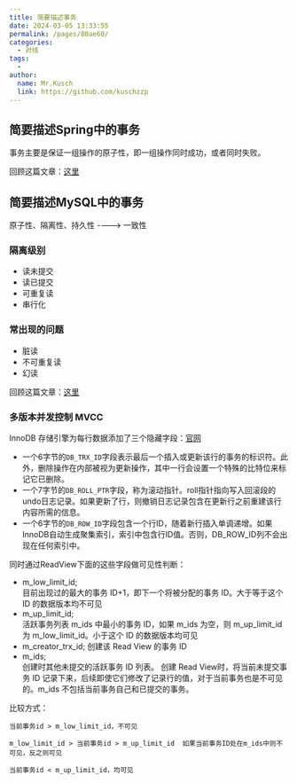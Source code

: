 ```yaml
---
title: 简要描述事务
date: 2024-03-05 13:33:55
permalink: /pages/80ae60/
categories:
  - 对线
tags:
  -
author:
  name: Mr.Kusch
  link: https://github.com/kuschzzp
---
```


## 简要描述Spring中的事务

事务主要是保证一组操作的原子性，即一组操作同时成功，或者同时失败。

回顾这篇文章：[这里](https://blog.csdn.net/qq_38397501/article/details/126141629)

## 简要描述MySQL中的事务

原子性、隔离性、持久性 ----> 一致性

### 隔离级别

- 读未提交
- 读已提交
- 可重复读
- 串行化

### 常出现的问题

- 脏读
- 不可重复读
- 幻读

回顾这篇文章：[这里](https://blog.csdn.net/qq_38397501/article/details/124286324)

### 多版本并发控制 MVCC

InnoDB 存储引擎为每行数据添加了三个隐藏字段：[官网](https://dev.mysql.com/doc/refman/5.7/en/innodb-multi-versioning.html)

- 一个6字节的`DB_TRX_ID`字段表示最后一个插入或更新该行的事务的标识符。此外，删除操作在内部被视为更新操作，其中一行会设置一个特殊的比特位来标记它已删除。
- 一个7字节的`DB_ROLL_PTR`字段，称为滚动指针。roll指针指向写入回滚段的undo日志记录。如果更新了行，则撤销日志记录包含在更新行之前重建该行内容所需的信息。
- 一个6字节的`DB_ROW_ID`字段包含一个行ID，随着新行插入单调递增。如果InnoDB自动生成聚集索引，索引中包含行ID值。否则，DB_ROW_ID列不会出现在任何索引中。

同时通过ReadView下面的这些字段做可见性判断：

- m_low_limit_id;      
  目前出现过的最大的事务 ID+1，即下一个将被分配的事务 ID。大于等于这个 ID 的数据版本均不可见
- m_up_limit_id;       
  活跃事务列表 m_ids 中最小的事务 ID，如果 m_ids 为空，则 m_up_limit_id 为 m_low_limit_id。小于这个 ID 的数据版本均可见
- m_creator_trx_id;
  创建该 Read View 的事务 ID
- m_ids;                
  创建时其他未提交的活跃事务 ID 列表。 创建 Read View时，将当前未提交事务 ID 记录下来，后续即使它们修改了记录行的值，对于当前事务也是不可见的。m_ids
  不包括当前事务自己和已提交的事务。

比较方式：

```
当前事务id > m_low_limit_id，不可见  

m_low_limit_id > 当前事务id > m_up_limit_id  如果当前事务ID处在m_ids中则不可见，反之则可见   

当前事务id < m_up_limit_id，均可见  
```










